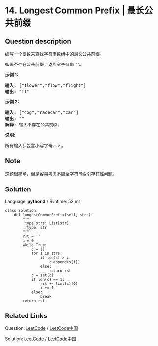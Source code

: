 # 14. Longest Common Prefix | 最长公共前缀

## Question description

<!--If you want to use the English description, use <p>Write a function to find the longest common prefix string amongst an array of strings.</p>

<p>If there is no common prefix, return an empty string <code>&quot;&quot;</code>.</p>

<p><strong>Example 1:</strong></p>

<pre>
<strong>Input: </strong>[&quot;flower&quot;,&quot;flow&quot;,&quot;flight&quot;]
<strong>Output:</strong> &quot;fl&quot;
</pre>

<p><strong>Example 2:</strong></p>

<pre>
<strong>Input: </strong>[&quot;dog&quot;,&quot;racecar&quot;,&quot;car&quot;]
<strong>Output:</strong> &quot;&quot;
<strong>Explanation:</strong> There is no common prefix among the input strings.
</pre>

<p><strong>Note:</strong></p>

<p>All given inputs are in lowercase letters <code>a-z</code>.</p>
 instead-->
<p>编写一个函数来查找字符串数组中的最长公共前缀。</p>

<p>如果不存在公共前缀，返回空字符串&nbsp;<code>&quot;&quot;</code>。</p>

<p><strong>示例&nbsp;1:</strong></p>

<pre><strong>输入: </strong>[&quot;flower&quot;,&quot;flow&quot;,&quot;flight&quot;]
<strong>输出:</strong> &quot;fl&quot;
</pre>

<p><strong>示例&nbsp;2:</strong></p>

<pre><strong>输入: </strong>[&quot;dog&quot;,&quot;racecar&quot;,&quot;car&quot;]
<strong>输出:</strong> &quot;&quot;
<strong>解释:</strong> 输入不存在公共前缀。
</pre>

<p><strong>说明:</strong></p>

<p>所有输入只包含小写字母&nbsp;<code>a-z</code>&nbsp;。</p>


## Note

这题很简单，但是容易考虑不周全字符串索引存在性问题。


## Solution

Language: **python3**  /  Runtime: 52 ms

```python3
class Solution:
    def longestCommonPrefix(self, strs):
        """
        :type strs: List[str]
        :rtype: str
        """
        rst = ''
        i = 0
        while True:
            c = []
            for s in strs:
                if len(s) > i:
                    c.append(s[i])
                else:
                    return rst
            c = set(c)
            if len(c) == 1:
                rst += list(c)[0]
                i += 1
            else:
                break
        return rst

```



## Related Links

Question: [LeetCode](https://leetcode.com/problems/longest-common-prefix/description/)  /  [LeetCode中国](https://leetcode-cn.com/problems/longest-common-prefix/description/)

Solution: [LeetCode](https://leetcode.com/articles/longest-common-prefix/)  /  [LeetCode中国](https://leetcode-cn.com/articles/longest-common-prefix/)